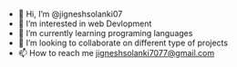 - 👋 Hi, I’m @jigneshsolanki07
- 👀 I’m interested in web Devlopment
- 🌱 I’m currently learning programing languages
- 💞️ I’m looking to collaborate on different type of projects
- 📫 How to reach me jigneshsolanki7077@gmail.com

<!---
jigneshsolanki07/jigneshsolanki07 is a ✨ special ✨ repository because its `README.md` (this file) appears on your GitHub profile.
You can click the Preview link to take a look at your changes.
--->
